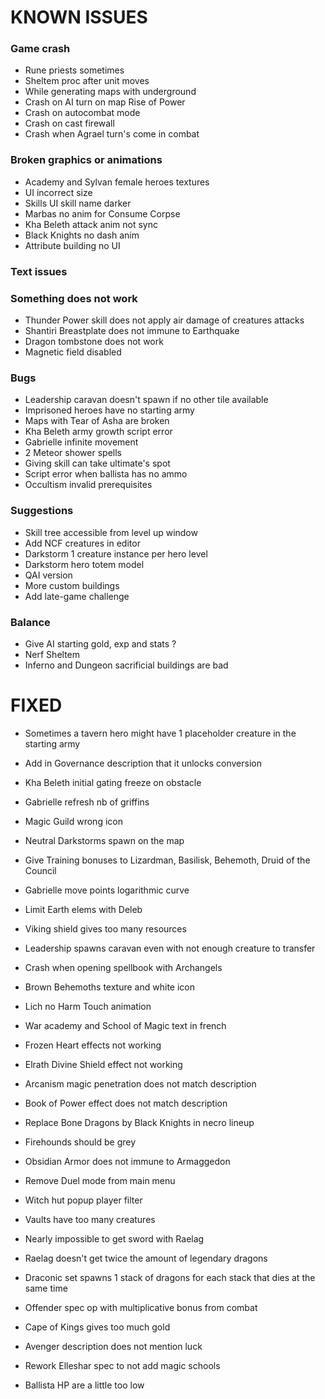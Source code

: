 # KNOWN ISSUES

### Game crash

- Rune priests sometimes
- Sheltem proc after unit moves
- While generating maps with underground
- Crash on AI turn on map Rise of Power
- Crash on autocombat mode
- Crash on cast firewall
- Crash when Agrael turn's come in combat

### Broken graphics or animations

- Academy and Sylvan female heroes textures
- UI incorrect size
- Skills UI skill name darker
- Marbas no anim for Consume Corpse
- Kha Beleth attack anim not sync
- Black Knights no dash anim
- Attribute building no UI

### Text issues


### Something does not work

- Thunder Power skill does not apply air damage of creatures attacks
- Shantiri Breastplate does not immune to Earthquake
- Dragon tombstone does not work
- Magnetic field disabled

### Bugs

- Leadership caravan doesn't spawn if no other tile available
- Imprisoned heroes have no starting army
- Maps with Tear of Asha are broken
- Kha Beleth army growth script error
- Gabrielle infinite movement
- 2 Meteor shower spells
- Giving skill can take ultimate's spot
- Script error when ballista has no ammo
- Occultism invalid prerequisites

### Suggestions

- Skill tree accessible from level up window
- Add NCF creatures in editor
- Darkstorm 1 creature instance per hero level
- Darkstorm hero totem model
- QAI version
- More custom buildings
- Add late-game challenge

### Balance

- Give AI starting gold, exp and stats ?
- Nerf Sheltem
- Inferno and Dungeon sacrificial buildings are bad


# FIXED

- Sometimes a tavern hero might have 1 placeholder creature in the starting army
- Add in Governance description that it unlocks conversion
- Kha Beleth initial gating freeze on obstacle
- Gabrielle refresh nb of griffins
- Magic Guild wrong icon
- Neutral Darkstorms spawn on the map
- Give Training bonuses to Lizardman, Basilisk, Behemoth, Druid of the Council
- Gabrielle move points logarithmic curve
- Limit Earth elems with Deleb
- Viking shield gives too many resources
- Leadership spawns caravan even with not enough creature to transfer
- Crash when opening spellbook with Archangels
- Brown Behemoths texture and white icon
- Lich no Harm Touch animation
- War academy and School of Magic text in french
- Frozen Heart effects not working
- Elrath Divine Shield effect not working
- Arcanism magic penetration does not match description
- Book of Power effect does not match description
- Replace Bone Dragons by Black Knights in necro lineup
- Firehounds should be grey
- Obsidian Armor does not immune to Armaggedon
- Remove Duel mode from main menu
- Witch hut popup player filter
- Vaults have too many creatures
- Nearly impossible to get sword with Raelag
- Raelag doesn't get twice the amount of legendary dragons
- Draconic set spawns 1 stack of dragons for each stack that dies at the same time
- Offender spec op with multiplicative bonus from combat
- Cape of Kings gives too much gold

- Avenger description does not mention luck
- Rework Elleshar spec to not add magic schools
- Ballista HP are a little too low
